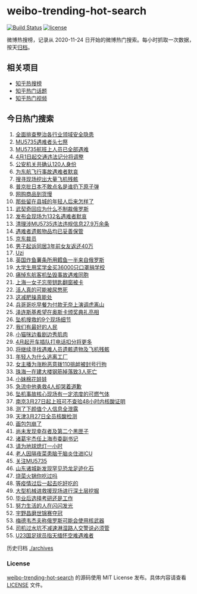 # weibo-trending-hot-search

[![Build Status](https://github.com/justjavac/weibo-trending-hot-search/workflows/ci/badge.svg?branch=master)](https://github.com/justjavac/weibo-trending-hot-search/actions)
[![license](https://img.shields.io/github/license/justjavac/weibo-trending-hot-search)](https://github.com/justjavac/weibo-trending-hot-search/blob/master/LICENSE)

微博热搜榜，记录从 2020-11-24 日开始的微博热门搜索。每小时抓取一次数据，按天[归档](./archives)。

## 相关项目

- [知乎热搜榜](https://github.com/justjavac/zhihu-trending-top-search)
- [知乎热门话题](https://github.com/justjavac/zhihu-trending-hot-questions)
- [知乎热门视频](https://github.com/justjavac/zhihu-trending-hot-video)

## 今日热门搜索

<!-- BEGIN -->
<!-- 最后更新时间 Sun Mar 27 2022 04:07:25 GMT+0800 (China Standard Time) -->

1. [全面排查整治各行业领域安全隐患](https://s.weibo.com//weibo?q=%23%E5%85%A8%E9%9D%A2%E6%8E%92%E6%9F%A5%E6%95%B4%E6%B2%BB%E5%90%84%E8%A1%8C%E4%B8%9A%E9%A2%86%E5%9F%9F%E5%AE%89%E5%85%A8%E9%9A%90%E6%82%A3%23&Refer=new_time)
1. [MU5735遇难者头七祭](https://s.weibo.com//weibo?q=%23MU5735%E9%81%87%E9%9A%BE%E8%80%85%E5%A4%B4%E4%B8%83%E7%A5%AD%23&Refer=top)
1. [MU5735航班上人员已全部遇难](https://s.weibo.com//weibo?q=%23MU5735%E8%88%AA%E7%8F%AD%E4%B8%8A%E4%BA%BA%E5%91%98%E5%B7%B2%E5%85%A8%E9%83%A8%E9%81%87%E9%9A%BE%23&Refer=top)
1. [4月1日起交通违法记分将调整](https://s.weibo.com//weibo?q=%234%E6%9C%881%E6%97%A5%E8%B5%B7%E4%BA%A4%E9%80%9A%E8%BF%9D%E6%B3%95%E8%AE%B0%E5%88%86%E5%B0%86%E8%B0%83%E6%95%B4%23&Refer=top)
1. [公安机关共确认120人身份](https://s.weibo.com//weibo?q=%23%E5%85%AC%E5%AE%89%E6%9C%BA%E5%85%B3%E5%85%B1%E7%A1%AE%E8%AE%A4120%E4%BA%BA%E8%BA%AB%E4%BB%BD%23&Refer=top)
1. [为东航飞行事故遇难者默哀](https://s.weibo.com//weibo?q=%23%E4%B8%BA%E4%B8%9C%E8%88%AA%E9%A3%9E%E8%A1%8C%E4%BA%8B%E6%95%85%E9%81%87%E9%9A%BE%E8%80%85%E9%BB%98%E5%93%80%23&Refer=top)
1. [搜寻现场挖出大量飞机残骸](https://s.weibo.com//weibo?q=%23%E6%90%9C%E5%AF%BB%E7%8E%B0%E5%9C%BA%E6%8C%96%E5%87%BA%E5%A4%A7%E9%87%8F%E9%A3%9E%E6%9C%BA%E6%AE%8B%E9%AA%B8%23&Refer=top)
1. [普京批日本不敢点名是谁扔下原子弹](https://s.weibo.com//weibo?q=%23%E6%99%AE%E4%BA%AC%E6%89%B9%E6%97%A5%E6%9C%AC%E4%B8%8D%E6%95%A2%E7%82%B9%E5%90%8D%E6%98%AF%E8%B0%81%E6%89%94%E4%B8%8B%E5%8E%9F%E5%AD%90%E5%BC%B9%23&Refer=top)
1. [网购商品到货慢](https://s.weibo.com//weibo?q=%23%E7%BD%91%E8%B4%AD%E5%95%86%E5%93%81%E5%88%B0%E8%B4%A7%E6%85%A2%23&Refer=top)
1. [那些留在县城的年轻人后来怎样了](https://s.weibo.com//weibo?q=%23%E9%82%A3%E4%BA%9B%E7%95%99%E5%9C%A8%E5%8E%BF%E5%9F%8E%E7%9A%84%E5%B9%B4%E8%BD%BB%E4%BA%BA%E5%90%8E%E6%9D%A5%E6%80%8E%E6%A0%B7%E4%BA%86%23&Refer=top)
1. [武契奇回应为什么不制裁俄罗斯](https://s.weibo.com//weibo?q=%23%E6%AD%A6%E5%A5%91%E5%A5%87%E5%9B%9E%E5%BA%94%E4%B8%BA%E4%BB%80%E4%B9%88%E4%B8%8D%E5%88%B6%E8%A3%81%E4%BF%84%E7%BD%97%E6%96%AF%23&Refer=top)
1. [发布会现场为132名遇难者默哀](https://s.weibo.com//weibo?q=%23%E5%8F%91%E5%B8%83%E4%BC%9A%E7%8E%B0%E5%9C%BA%E4%B8%BA132%E5%90%8D%E9%81%87%E9%9A%BE%E8%80%85%E9%BB%98%E5%93%80%23&Refer=top)
1. [清理涉MU5735违法违规信息27.9万余条](https://s.weibo.com//weibo?q=%23%E6%B8%85%E7%90%86%E6%B6%89MU5735%E8%BF%9D%E6%B3%95%E8%BF%9D%E8%A7%84%E4%BF%A1%E6%81%AF27.9%E4%B8%87%E4%BD%99%E6%9D%A1%23&Refer=top)
1. [遇难者遗骸物品均已妥善保管](https://s.weibo.com//weibo?q=%23%E9%81%87%E9%9A%BE%E8%80%85%E9%81%97%E9%AA%B8%E7%89%A9%E5%93%81%E5%9D%87%E5%B7%B2%E5%A6%A5%E5%96%84%E4%BF%9D%E7%AE%A1%23&Refer=top)
1. [京东裁员](https://s.weibo.com//weibo?q=%23%E4%BA%AC%E4%B8%9C%E8%A3%81%E5%91%98%23&Refer=top)
1. [男子起诉同居3年前女友返还40万](https://s.weibo.com//weibo?q=%23%E7%94%B7%E5%AD%90%E8%B5%B7%E8%AF%89%E5%90%8C%E5%B1%853%E5%B9%B4%E5%89%8D%E5%A5%B3%E5%8F%8B%E8%BF%94%E8%BF%9840%E4%B8%87%23&Refer=top)
1. [Uzi](https://s.weibo.com//weibo?q=Uzi&Refer=top)
1. [英国炸鱼薯条所用鳕鱼一半来自俄罗斯](https://s.weibo.com//weibo?q=%23%E8%8B%B1%E5%9B%BD%E7%82%B8%E9%B1%BC%E8%96%AF%E6%9D%A1%E6%89%80%E7%94%A8%E9%B3%95%E9%B1%BC%E4%B8%80%E5%8D%8A%E6%9D%A5%E8%87%AA%E4%BF%84%E7%BD%97%E6%96%AF%23&Refer=top)
1. [大学生用奖学金买36000只口罩捐学校](https://s.weibo.com//weibo?q=%23%E5%A4%A7%E5%AD%A6%E7%94%9F%E7%94%A8%E5%A5%96%E5%AD%A6%E9%87%91%E4%B9%B036000%E5%8F%AA%E5%8F%A3%E7%BD%A9%E6%8D%90%E5%AD%A6%E6%A0%A1%23&Refer=top)
1. [痛悼东航客机坠毁事故遇难同胞](https://s.weibo.com//weibo?q=%23%E7%97%9B%E6%82%BC%E4%B8%9C%E8%88%AA%E5%AE%A2%E6%9C%BA%E5%9D%A0%E6%AF%81%E4%BA%8B%E6%95%85%E9%81%87%E9%9A%BE%E5%90%8C%E8%83%9E%23&Refer=top)
1. [上海一女子忘带钥匙翻窗被卡](https://s.weibo.com//weibo?q=%23%E4%B8%8A%E6%B5%B7%E4%B8%80%E5%A5%B3%E5%AD%90%E5%BF%98%E5%B8%A6%E9%92%A5%E5%8C%99%E7%BF%BB%E7%AA%97%E8%A2%AB%E5%8D%A1%23&Refer=top)
1. [活人真的可能被尿憋死](https://s.weibo.com//weibo?q=%23%E6%B4%BB%E4%BA%BA%E7%9C%9F%E7%9A%84%E5%8F%AF%E8%83%BD%E8%A2%AB%E5%B0%BF%E6%86%8B%E6%AD%BB%23&Refer=top)
1. [这减肥操真能处](https://s.weibo.com//weibo?q=%23%E8%BF%99%E5%87%8F%E8%82%A5%E6%93%8D%E7%9C%9F%E8%83%BD%E5%A4%84%23&Refer=top)
1. [兵哥哥吃早餐为付款无奈上演调虎离山](https://s.weibo.com//weibo?q=%23%E5%85%B5%E5%93%A5%E5%93%A5%E5%90%83%E6%97%A9%E9%A4%90%E4%B8%BA%E4%BB%98%E6%AC%BE%E6%97%A0%E5%A5%88%E4%B8%8A%E6%BC%94%E8%B0%83%E8%99%8E%E7%A6%BB%E5%B1%B1%23&Refer=top)
1. [泽连斯基希望在奥斯卡颁奖典礼亮相](https://s.weibo.com//weibo?q=%23%E6%B3%BD%E8%BF%9E%E6%96%AF%E5%9F%BA%E5%B8%8C%E6%9C%9B%E5%9C%A8%E5%A5%A5%E6%96%AF%E5%8D%A1%E9%A2%81%E5%A5%96%E5%85%B8%E7%A4%BC%E4%BA%AE%E7%9B%B8%23&Refer=top)
1. [坠机搜救的9个现场细节](https://s.weibo.com//weibo?q=%23%E5%9D%A0%E6%9C%BA%E6%90%9C%E6%95%91%E7%9A%849%E4%B8%AA%E7%8E%B0%E5%9C%BA%E7%BB%86%E8%8A%82%23&Refer=top)
1. [我们有最好的人民](https://s.weibo.com//weibo?q=%23%E6%88%91%E4%BB%AC%E6%9C%89%E6%9C%80%E5%A5%BD%E7%9A%84%E4%BA%BA%E6%B0%91%23&Refer=top)
1. [小猫咪边看剧边秀肌肉](https://s.weibo.com//weibo?q=%23%E5%B0%8F%E7%8C%AB%E5%92%AA%E8%BE%B9%E7%9C%8B%E5%89%A7%E8%BE%B9%E7%A7%80%E8%82%8C%E8%82%89%23&Refer=top)
1. [4月起开车插队打电话扣分将更多](https://s.weibo.com//weibo?q=%234%E6%9C%88%E8%B5%B7%E5%BC%80%E8%BD%A6%E6%8F%92%E9%98%9F%E6%89%93%E7%94%B5%E8%AF%9D%E6%89%A3%E5%88%86%E5%B0%86%E6%9B%B4%E5%A4%9A%23&Refer=top)
1. [将继续寻找遇难人员遗骸遗物及飞机残骸](https://s.weibo.com//weibo?q=%23%E5%B0%86%E7%BB%A7%E7%BB%AD%E5%AF%BB%E6%89%BE%E9%81%87%E9%9A%BE%E4%BA%BA%E5%91%98%E9%81%97%E9%AA%B8%E9%81%97%E7%89%A9%E5%8F%8A%E9%A3%9E%E6%9C%BA%E6%AE%8B%E9%AA%B8%23&Refer=top)
1. [年轻人为什么逃离工厂](https://s.weibo.com//weibo?q=%23%E5%B9%B4%E8%BD%BB%E4%BA%BA%E4%B8%BA%E4%BB%80%E4%B9%88%E9%80%83%E7%A6%BB%E5%B7%A5%E5%8E%82%23&Refer=top)
1. [女主播为涨粉恶意拨110挑衅被封号行拘](https://s.weibo.com//weibo?q=%23%E5%A5%B3%E4%B8%BB%E6%92%AD%E4%B8%BA%E6%B6%A8%E7%B2%89%E6%81%B6%E6%84%8F%E6%8B%A8110%E6%8C%91%E8%A1%85%E8%A2%AB%E5%B0%81%E5%8F%B7%E8%A1%8C%E6%8B%98%23&Refer=top)
1. [珠海一在建大楼钢筋掉落致3人死亡](https://s.weibo.com//weibo?q=%23%E7%8F%A0%E6%B5%B7%E4%B8%80%E5%9C%A8%E5%BB%BA%E5%A4%A7%E6%A5%BC%E9%92%A2%E7%AD%8B%E6%8E%89%E8%90%BD%E8%87%B43%E4%BA%BA%E6%AD%BB%E4%BA%A1%23&Refer=top)
1. [小妹棉花娃娃](https://s.weibo.com//weibo?q=%23%E5%B0%8F%E5%A6%B9%E6%A3%89%E8%8A%B1%E5%A8%83%E5%A8%83%23&Refer=top)
1. [急流中他勇救4人却哭着道歉](https://s.weibo.com//weibo?q=%23%E6%80%A5%E6%B5%81%E4%B8%AD%E4%BB%96%E5%8B%87%E6%95%914%E4%BA%BA%E5%8D%B4%E5%93%AD%E7%9D%80%E9%81%93%E6%AD%89%23&Refer=top)
1. [坠机事故核心现场有一定浓度的可燃气体](https://s.weibo.com//weibo?q=%23%E5%9D%A0%E6%9C%BA%E4%BA%8B%E6%95%85%E6%A0%B8%E5%BF%83%E7%8E%B0%E5%9C%BA%E6%9C%89%E4%B8%80%E5%AE%9A%E6%B5%93%E5%BA%A6%E7%9A%84%E5%8F%AF%E7%87%83%E6%B0%94%E4%BD%93%23&Refer=top)
1. [南京3月27日起上班可不查验48小时内核酸证明](https://s.weibo.com//weibo?q=%23%E5%8D%97%E4%BA%AC3%E6%9C%8827%E6%97%A5%E8%B5%B7%E4%B8%8A%E7%8F%AD%E5%8F%AF%E4%B8%8D%E6%9F%A5%E9%AA%8C48%E5%B0%8F%E6%97%B6%E5%86%85%E6%A0%B8%E9%85%B8%E8%AF%81%E6%98%8E%23&Refer=top)
1. [测了下颜值个人信息全泄露](https://s.weibo.com//weibo?q=%23%E6%B5%8B%E4%BA%86%E4%B8%8B%E9%A2%9C%E5%80%BC%E4%B8%AA%E4%BA%BA%E4%BF%A1%E6%81%AF%E5%85%A8%E6%B3%84%E9%9C%B2%23&Refer=top)
1. [天津3月27日全员核酸检测](https://s.weibo.com//weibo?q=%23%E5%A4%A9%E6%B4%A53%E6%9C%8827%E6%97%A5%E5%85%A8%E5%91%98%E6%A0%B8%E9%85%B8%E6%A3%80%E6%B5%8B%23&Refer=top)
1. [画包包崩了](https://s.weibo.com//weibo?q=%E7%94%BB%E5%8C%85%E5%8C%85%E5%B4%A9%E4%BA%86&Refer=top)
1. [尚未发现幸存者及第二个黑匣子](https://s.weibo.com//weibo?q=%23%E5%B0%9A%E6%9C%AA%E5%8F%91%E7%8E%B0%E5%B9%B8%E5%AD%98%E8%80%85%E5%8F%8A%E7%AC%AC%E4%BA%8C%E4%B8%AA%E9%BB%91%E5%8C%A3%E5%AD%90%23&Refer=top)
1. [诸葛宇杰任上海市委副书记](https://s.weibo.com//weibo?q=%23%E8%AF%B8%E8%91%9B%E5%AE%87%E6%9D%B0%E4%BB%BB%E4%B8%8A%E6%B5%B7%E5%B8%82%E5%A7%94%E5%89%AF%E4%B9%A6%E8%AE%B0%23&Refer=top)
1. [请为地球熄灯一小时](https://s.weibo.com//weibo?q=%23%E8%AF%B7%E4%B8%BA%E5%9C%B0%E7%90%83%E7%86%84%E7%81%AF%E4%B8%80%E5%B0%8F%E6%97%B6%23&Refer=top)
1. [老人因隔夜菜患脑干脑炎住进ICU](https://s.weibo.com//weibo?q=%23%E8%80%81%E4%BA%BA%E5%9B%A0%E9%9A%94%E5%A4%9C%E8%8F%9C%E6%82%A3%E8%84%91%E5%B9%B2%E8%84%91%E7%82%8E%E4%BD%8F%E8%BF%9BICU%23&Refer=top)
1. [关注MU5735](https://s.weibo.com//weibo?q=%23%E5%85%B3%E6%B3%A8MU5735%23&Refer=top)
1. [山东诸城新发现罕见恐龙足迹化石](https://s.weibo.com//weibo?q=%23%E5%B1%B1%E4%B8%9C%E8%AF%B8%E5%9F%8E%E6%96%B0%E5%8F%91%E7%8E%B0%E7%BD%95%E8%A7%81%E6%81%90%E9%BE%99%E8%B6%B3%E8%BF%B9%E5%8C%96%E7%9F%B3%23&Refer=top)
1. [烧菜火锅你吃过吗](https://s.weibo.com//weibo?q=%23%E7%83%A7%E8%8F%9C%E7%81%AB%E9%94%85%E4%BD%A0%E5%90%83%E8%BF%87%E5%90%97%23&Refer=top)
1. [等疫情过后一起去吃好吃的](https://s.weibo.com//weibo?q=%23%E7%AD%89%E7%96%AB%E6%83%85%E8%BF%87%E5%90%8E%E4%B8%80%E8%B5%B7%E5%8E%BB%E5%90%83%E5%A5%BD%E5%90%83%E7%9A%84%23&Refer=top)
1. [大型机械进救援现场进行深土层挖掘](https://s.weibo.com//weibo?q=%23%E5%A4%A7%E5%9E%8B%E6%9C%BA%E6%A2%B0%E8%BF%9B%E6%95%91%E6%8F%B4%E7%8E%B0%E5%9C%BA%E8%BF%9B%E8%A1%8C%E6%B7%B1%E5%9C%9F%E5%B1%82%E6%8C%96%E6%8E%98%23&Refer=top)
1. [毕业后选择考研还是工作](https://s.weibo.com//weibo?q=%23%E6%AF%95%E4%B8%9A%E5%90%8E%E9%80%89%E6%8B%A9%E8%80%83%E7%A0%94%E8%BF%98%E6%98%AF%E5%B7%A5%E4%BD%9C%23&Refer=top)
1. [努力生活的人在闪闪发光](https://s.weibo.com//weibo?q=%23%E5%8A%AA%E5%8A%9B%E7%94%9F%E6%B4%BB%E7%9A%84%E4%BA%BA%E5%9C%A8%E9%97%AA%E9%97%AA%E5%8F%91%E5%85%89%23&Refer=top)
1. [宇野昌磨世锦赛夺冠](https://s.weibo.com//weibo?q=%23%E5%AE%87%E9%87%8E%E6%98%8C%E7%A3%A8%E4%B8%96%E9%94%A6%E8%B5%9B%E5%A4%BA%E5%86%A0%23&Refer=top)
1. [梅德韦杰夫称俄罗斯可能会使用核武器](https://s.weibo.com//weibo?q=%23%E6%A2%85%E5%BE%B7%E9%9F%A6%E6%9D%B0%E5%A4%AB%E7%A7%B0%E4%BF%84%E7%BD%97%E6%96%AF%E5%8F%AF%E8%83%BD%E4%BC%9A%E4%BD%BF%E7%94%A8%E6%A0%B8%E6%AD%A6%E5%99%A8%23&Refer=top)
1. [司机过水坑不减速淋湿路人交警说必须管](https://s.weibo.com//weibo?q=%23%E5%8F%B8%E6%9C%BA%E8%BF%87%E6%B0%B4%E5%9D%91%E4%B8%8D%E5%87%8F%E9%80%9F%E6%B7%8B%E6%B9%BF%E8%B7%AF%E4%BA%BA%E4%BA%A4%E8%AD%A6%E8%AF%B4%E5%BF%85%E9%A1%BB%E7%AE%A1%23&Refer=top)
1. [U23国足球员指天缅怀空难遇难者](https://s.weibo.com//weibo?q=%23U23%E5%9B%BD%E8%B6%B3%E7%90%83%E5%91%98%E6%8C%87%E5%A4%A9%E7%BC%85%E6%80%80%E7%A9%BA%E9%9A%BE%E9%81%87%E9%9A%BE%E8%80%85%23&Refer=top)

<!-- END -->

历史归档 [./archives](./archives)

### License

[weibo-trending-hot-search](https://github.com/justjavac/weibo-trending-hot-search)
的源码使用 MIT License 发布。具体内容请查看 [LICENSE](./LICENSE) 文件。
